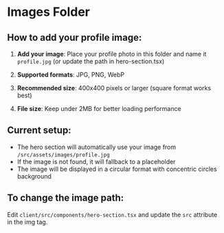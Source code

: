 # Images Folder

## How to add your profile image:

1. **Add your image**: Place your profile photo in this folder and name it `profile.jpg` (or update the path in hero-section.tsx)

2. **Supported formats**: JPG, PNG, WebP

3. **Recommended size**: 400x400 pixels or larger (square format works best)

4. **File size**: Keep under 2MB for better loading performance

## Current setup:
- The hero section will automatically use your image from `/src/assets/images/profile.jpg`
- If the image is not found, it will fallback to a placeholder
- The image will be displayed in a circular format with concentric circles background

## To change the image path:
Edit `client/src/components/hero-section.tsx` and update the `src` attribute in the img tag.
